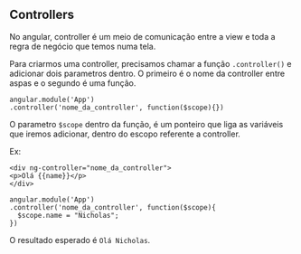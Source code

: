 ## Controllers

No angular, controller é um meio de comunicação entre a view e toda a regra de negócio que temos numa tela.

Para criarmos uma controller, precisamos chamar a função `.controller()` e adicionar dois parametros dentro. O primeiro é o nome da controller entre aspas e o segundo é uma função.

```
angular.module('App')
.controller('nome_da_controller', function($scope){})
```
O parametro `$scope` dentro da função, é um ponteiro que liga as variáveis que iremos adicionar, dentro do escopo referente a controller.

Ex:

```
<div ng-controller="nome_da_controller">
<p>Olá {{name}}</p>
</div>
```
```
angular.module('App')
.controller('nome_da_controller', function($scope){
  $scope.name = "Nicholas";
})
```
O resultado esperado é `Olá Nicholas`.





